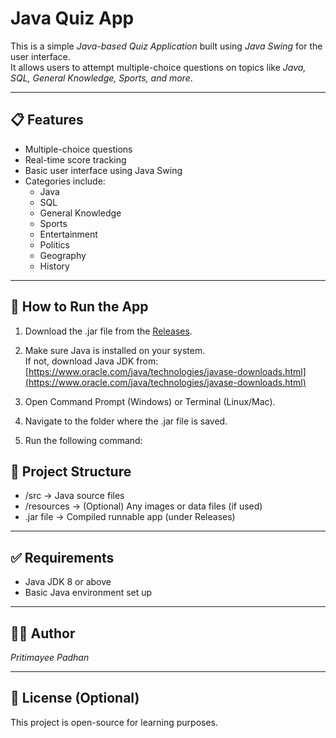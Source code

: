 # Java Quiz App

This is a simple *Java-based Quiz Application* built using *Java Swing* for the user interface.  
It allows users to attempt multiple-choice questions on topics like *Java, SQL, General Knowledge, Sports, and more*.

---

## 📋 Features

- Multiple-choice questions
- Real-time score tracking
- Basic user interface using Java Swing
- Categories include:
  - Java
  - SQL
  - General Knowledge
  - Sports
  - Entertainment
  - Politics
  - Geography
  - History

---

## 🚀 How to Run the App

1. Download the .jar file from the [Releases](https://github.com/Pritimayee-10/JavaQuizApp/releases).

2. Make sure Java is installed on your system.  
If not, download Java JDK from:  
[https://www.oracle.com/java/technologies/javase-downloads.html](https://www.oracle.com/java/technologies/javase-downloads.html)

3. Open Command Prompt (Windows) or Terminal (Linux/Mac).

4. Navigate to the folder where the .jar file is saved.

5. Run the following command:
   

## 📂 Project Structure

- /src → Java source files
- /resources → (Optional) Any images or data files (if used)
- .jar file → Compiled runnable app (under Releases)

---

## ✅ Requirements

- Java JDK 8 or above
- Basic Java environment set up

---

## 🧑‍💻 Author

*Pritimayee Padhan*

---

## 📌 License (Optional)

This project is open-source for learning purposes.
